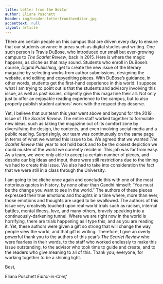 ```yaml
---
title: Letter from the Editor
author: Eliana Puschett
header: img/header-letterfromtheeditor.jpg
accenttext: null
layout: article
---
```


There are certain people on this campus that are driven every day to ensure that our students advance in areas such as digital studies and writing. One such person is Travis DuBose, who introduced our small but ever-growing campus to *The Scarlet Review*, back in 2015. Here is where the magic happens, as cliche as that may sound. Students who enroll in DuBose’s course, *Digital Publishing*, get to create the new issue of the literary magazine by selecting works from author submissions, designing the website, and editing and copyediting pieces. With DuBose’s guidance, in other words, students get the first-hand experience in this world. I suppose what I am trying to point out is that the students and advisory involving this issue, as well as past issues, diligently give this magazine their all. Not only just to offer an enjoyable reading experience to the campus, but to also properly publish student authors’ work with the respect they deserve.

Yet, I believe that our team this year went above and beyond for the 2019 issue of *The Scarlet Review*. The entire staff worked together to formulate new ideas, such as taking the magazine out of its comfort zone by diversifying the design, the contents, and even involving social media and a public reading. Surprisingly, our team was continuously on the same page in terms of what we wanted this issue to be. We agreed that we wanted *The Scarlet Review* this year to not hold back and to be the closest depiction we could muster of the world we currently reside in. This job was far from easy. As a team, we were only able to accept a certain number of pieces, and despite our big ideas and input, there were still restrictions due to the timing we had to create this issue. We also had to take into consideration the fact that we were still in a class through the University.

I am going to be cliche once again and conclude this with one of the most notorious quotes in history, by none other than Gandhi himself: “You must be the change you want to see in the world.” The authors of these pieces expressed their true emotions and thoughts in a time where, more than ever, those emotions and thoughts are urged to be swallowed. The authors of this issue very creatively touched upon real-world trials such as racism, internal battles, mental illness, love, and many others, bravely speaking into a continuously-darkening tunnel. Where we are right now in the world is horrifying, there are trials happening as I type this, and as you are reading it. Yet, these authors were given a gift so strong that will change the way people view the world, and that gift is writing. Therefore, I give an overly powerful thank you to the authors of this year’s *The Scarlet Review* who were fearless in their words, to the staff who worked endlessly to make this issue outstanding, to the advisor who took time to guide and create, and to the readers who give meaning to all of this. Thank you, everyone, for working together to be a shining light.

Best,

Eliana Puschett
*Editor-in-Chief*
